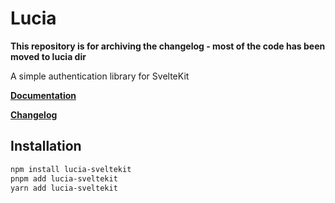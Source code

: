 # Lucia

**This repository is for archiving the changelog - most of the code has been moved to lucia dir**

A simple authentication library for SvelteKit

**[Documentation](https://lucia-sveltekit.vercel.app)**

**[Changelog](https://github.com/pilcrowOnPaper/lucia-sveltekit/blob/main/CHANGELOG.md)**

## Installation

```bash
npm install lucia-sveltekit
pnpm add lucia-sveltekit
yarn add lucia-sveltekit
```
